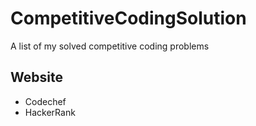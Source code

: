 # CompetitiveCodingSolution
A list of my solved competitive coding problems
## Website
* Codechef
* HackerRank
